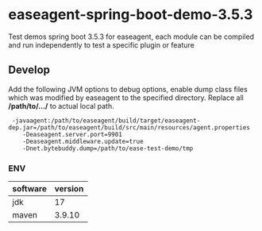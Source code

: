# easeagent-spring-boot-demo-3.5.3
Test demos spring boot 3.5.3 for easeagent, each module can be compiled and run independently to test a specific plugin or feature

## Develop

Add the following JVM options to debug options, enable dump class files which was modified by easeagent to the specified directory.
Replace all **/path/to/.../** to actual local path.

```
 -javaagent:/path/to/easeagent/build/target/easeagent-dep.jar=/path/to/easeagent/build/src/main/resources/agent.properties 
    -Deaseagent.server.port=9901
    -Deaseagent.middleware.update=true
    -Dnet.bytebuddy.dump=/path/to/ease-test-demo/tmp

```

### ENV
| software | version |
|----------|---------|
| jdk      | 17      |
| maven    | 3.9.10  |
